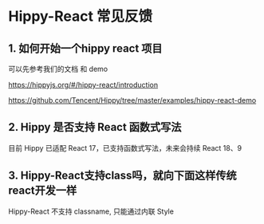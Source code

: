 # Hippy-React 常见反馈

## 1. 如何开始一个hippy react 项目

可以先参考我们的文档 和 demo

https://hippyjs.org/#/hippy-react/introduction

https://github.com/Tencent/Hippy/tree/master/examples/hippy-react-demo

## 2. Hippy 是否支持 React 函数式写法

目前 Hippy 已适配 React 17，已支持函数式写法，未来会持续 React 18、9

## 3. Hippy-React支持class吗，就向下面这样传统react开发一样

Hippy-React 不支持 classname, 只能通过内联 Style

